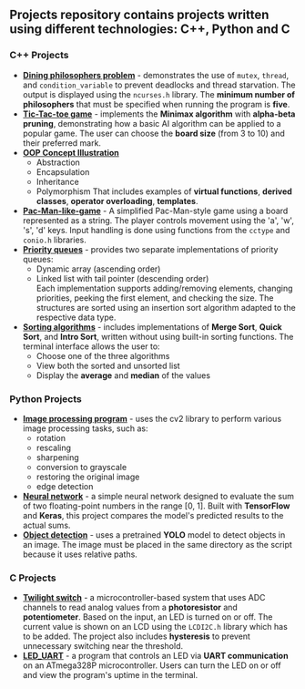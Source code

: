 ## Projects repository contains projects written using different technologies: **C++, Python and C**  

### C++ Projects
- **[Dining philosophers problem](Dining_philosophers_problem.cpp)**  - demonstrates the use of `mutex`, `thread`, and `condition_variable` to prevent deadlocks and thread starvation. The output is displayed using the `ncurses.h` library. The **minimum number of philosophers** that must be specified when running the program is **five**.
- **[Tic-Tac-toe game](Tic-Tac-Toe-game(with_simple_AI).cpp)** - implements the **Minimax algorithm** with **alpha-beta pruning**, demonstrating how a basic AI algorithm can be applied to a popular game. The user can choose the **board size** (from 3 to 10) and their preferred mark.  
- **[OOP Concept Illustration](OOP_classes_virtual_function_template_operator.cpp)**  
  - Abstraction  
  - Encapsulation  
  - Inheritance  
  - Polymorphism
That includes examples of **virtual functions**, **derived classes**, **operator overloading**, **templates**.
- **[Pac-Man-like-game](Pac-Man-like-game.cpp)** - A simplified Pac-Man-style game using a board represented as a string. The player controls movement using the 'a', 'w', 's', 'd' keys. Input handling is done using functions from the `cctype` and `conio.h` libraries.
- **[Priority queues](priority_queues.cpp)** - provides two separate implementations of priority queues:  
  - Dynamic array (ascending order)  
  - Linked list with tail pointer (descending order)  
Each implementation supports adding/removing elements, changing priorities, peeking the first element, and checking the size. The structures are sorted using an insertion sort algorithm adapted to the respective data type.  
- **[Sorting algorithms](Sorting_algorithms.cpp)** - includes implementations of **Merge Sort**, **Quick Sort**, and **Intro Sort**, written without using built-in sorting functions. The terminal interface allows the user to:
  - Choose one of the three algorithms
  - View both the sorted and unsorted list
  - Display the **average** and **median** of the values

### Python Projects
 - **[Image processing program](image_processing.py)** - uses the cv2 library to perform various image processing tasks, such as:
    - rotation
    - rescaling
    - sharpening
    - conversion to grayscale
    - restoring the original image
    - edge detection
 - **[Neural network](Simple_neural_network_adding_two_numbers.py)** - a simple neural network designed to evaluate the sum of two floating-point numbers in the range [0, 1]. Built with **TensorFlow** and **Keras**, this project compares the model's predicted results to the actual sums.
 - **[Object detection](simple_image_detection.py)** - uses a pretrained **YOLO** model to detect objects in an image. The image must be placed in the same directory as the script because it uses relative paths.

### C Projects 
- **[Twilight switch](Simple_twilight_switch_with_hysteresis.c)** - a microcontroller-based system that uses ADC channels to read analog values from a **photoresistor** and **potentiometer**. Based on the input, an LED is turned on or off. The current value is shown on an LCD using the `LCDI2C.h` library which has to be added. The project also includes **hysteresis** to prevent unnecessary switching near the threshold.
- **[LED_UART](UART_LED_ATMEGA328P.c)** - a program that controls an LED via **UART communication** on an ATmega328P microcontroller. Users can turn the LED on or off and view the program's uptime in the terminal.
